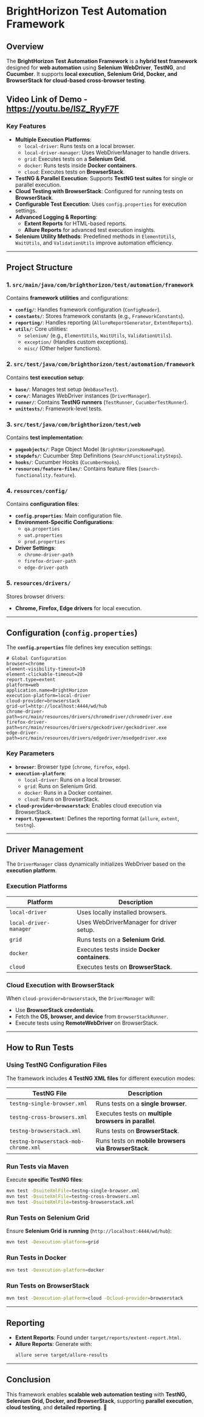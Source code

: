 

# **BrightHorizon Test Automation Framework**

## **Overview**
The **BrightHorizon Test Automation Framework** is a **hybrid test framework** designed for **web automation** using **Selenium WebDriver**, **TestNG**, and **Cucumber**. It supports **local execution, Selenium Grid, Docker, and BrowserStack for cloud-based cross-browser testing**.

## Video Link of Demo - https://youtu.be/ISZ_RyyF7F

### **Key Features**
- **Multiple Execution Platforms**:
  - `local-driver`: Runs tests on a local browser.
  - `local-driver-manager`: Uses WebDriverManager to handle drivers.
  - `grid`: Executes tests on a **Selenium Grid**.
  - `docker`: Runs tests inside **Docker containers**.
  - `cloud`: Executes tests on **BrowserStack**.
- **TestNG & Parallel Execution**: Supports **TestNG test suites** for single or parallel execution.
- **Cloud Testing with BrowserStack**: Configured for running tests on **BrowserStack**.
- **Configurable Test Execution**: Uses `config.properties` for execution settings.
- **Advanced Logging & Reporting**:
  - **Extent Reports** for HTML-based reports.
  - **Allure Reports** for advanced test execution insights.
- **Selenium Utility Methods**: Predefined methods in `ElementUtils`, `WaitUtils`, and `ValidationUtils` improve automation efficiency.

---

## **Project Structure**
### **1. `src/main/java/com/brighthorizon/test/automation/framework`**
Contains **framework utilities** and configurations:
- **`config/`**: Handles framework configuration (`ConfigReader`).
- **`constants/`**: Stores framework constants (e.g., `FrameworkConstants`).
- **`reporting/`**: Handles reporting (`AllureReportGenerator`, `ExtentReports`).
- **`utils/`**: Core utilities:
  - `selenium/` (e.g., `ElementUtils`, `WaitUtils`, `ValidationUtils`).
  - `exception/` (Handles custom exceptions).
  - `misc/` (Other helper functions).

### **2. `src/test/java/com/brighthorizon/test/automation/framework`**
Contains **test execution setup**:
- **`base/`**: Manages test setup (`WebBaseTest`).
- **`core/`**: Manages WebDriver instances (`DriverManager`).
- **`runner/`**: Contains **TestNG runners** (`TestRunner`, `CucumberTestRunner`).
- **`unittests/`**: Framework-level tests.

### **3. `src/test/java/com/brighthorizon/test/web`**
Contains **test implementation**:
- **`pageobjects/`**: Page Object Model (`BrightHorizonsHomePage`).
- **`stepdefs/`**: Cucumber Step Definitions (`SearchFunctionalitySteps`).
- **`hooks/`**: Cucumber Hooks (`CucumberHooks`).
- **`resources/feature-files/`**: Contains feature files (`search-functionality.feature`).

### **4. `resources/config/`**
Contains **configuration files**:
- **`config.properties`**: Main configuration file.
- **Environment-Specific Configurations**:
  - `qa.properties`
  - `uat.properties`
  - `prod.properties`
- **Driver Settings**:
  - `chrome-driver-path`
  - `firefox-driver-path`
  - `edge-driver-path`

### **5. `resources/drivers/`**
Stores browser drivers:
- **Chrome, Firefox, Edge drivers** for local execution.

---

## **Configuration (`config.properties`)**
The **`config.properties`** file defines key execution settings:

```properties
# Global Configuration
browser=chrome
element-visibility-timeout=10
element-clickable-timeout=20
report.type=extent
platform=web
application.name=BrightHorizon
execution-platform=local-driver
cloud-provider=browserstack
grid-url=http://localhost:4444/wd/hub
chrome-driver-path=src/main/resources/drivers/chromedriver/chromedriver.exe
firefox-driver-path=src/main/resources/drivers/geckodriver/geckodriver.exe
edge-driver-path=src/main/resources/drivers/edgedriver/msedgedriver.exe
```

### **Key Parameters**
- **`browser`**: Browser type (`chrome`, `firefox`, `edge`).
- **`execution-platform`**:
  - `local-driver`: Runs on a local browser.
  - `grid`: Runs on Selenium Grid.
  - `docker`: Runs in a Docker container.
  - `cloud`: Runs on BrowserStack.
- **`cloud-provider=browserstack`**: Enables cloud execution via BrowserStack.
- **`report.type=extent`**: Defines the reporting format (`allure`, `extent`, `testng`).

---

## **Driver Management**
The `DriverManager` class dynamically initializes WebDriver based on the **execution platform**.

### **Execution Platforms**
| Platform            | Description |
|---------------------|-------------|
| `local-driver` | Uses locally installed browsers. |
| `local-driver-manager` | Uses WebDriverManager for driver setup. |
| `grid` | Runs tests on a **Selenium Grid**. |
| `docker` | Executes tests inside **Docker containers**. |
| `cloud` | Executes tests on **BrowserStack**. |

### **Cloud Execution with BrowserStack**
When `cloud-provider=browserstack`, the `DriverManager` will:
- Use **BrowserStack credentials**.
- Fetch the **OS, browser, and device** from `BrowserStackRunner`.
- Execute tests using **RemoteWebDriver** on BrowserStack.

---

## **How to Run Tests**
### **Using TestNG Configuration Files**
The framework includes **4 TestNG XML files** for different execution modes:

| TestNG File | Description |
|-------------|-------------|
| `testng-single-browser.xml` | Runs tests on a **single browser**. |
| `testng-cross-browsers.xml` | Executes tests on **multiple browsers in parallel**. |
| `testng-browserstack.xml` | Runs tests on **BrowserStack**. |
| `testng-browserstack-mob-chrome.xml` | Runs tests on **mobile browsers via BrowserStack**. |

### **Run Tests via Maven**
Execute **specific TestNG files**:
```sh
mvn test -DsuiteXmlFile=testng-single-browser.xml
mvn test -DsuiteXmlFile=testng-cross-browsers.xml
mvn test -DsuiteXmlFile=testng-browserstack.xml
```

### **Run Tests on Selenium Grid**
Ensure **Selenium Grid is running** (`http://localhost:4444/wd/hub`):
```sh
mvn test -Dexecution-platform=grid
```

### **Run Tests in Docker**
```sh
mvn test -Dexecution-platform=docker
```

### **Run Tests on BrowserStack**
```sh
mvn test -Dexecution-platform=cloud -Dcloud-provider=browserstack
```

---

## **Reporting**
- **Extent Reports**: Found under `target/reports/extent-report.html`.
- **Allure Reports**: Generate with:
  ```sh
  allure serve target/allure-results
  ```

---

## **Conclusion**
This framework enables **scalable web automation testing** with **TestNG, Selenium Grid, Docker, and BrowserStack**, supporting **parallel execution**, **cloud testing**, and **detailed reporting**. 🚀

